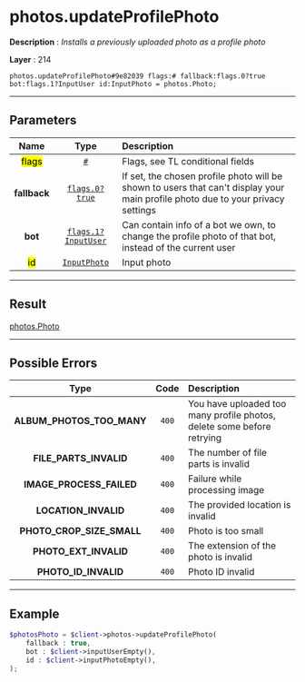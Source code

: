 # photos.updateProfilePhoto

**Description** : *Installs a previously uploaded photo as a profile photo*

**Layer** : 214

```tl
photos.updateProfilePhoto#9e82039 flags:# fallback:flags.0?true bot:flags.1?InputUser id:InputPhoto = photos.Photo;
```

---

## Parameters

| Name | Type | Description |
| :---: | :---: | :--- |
| <mark>flags</mark> | [`#`](type/#) | Flags, see TL conditional fields |
| **fallback** | [`flags.0?true`](type/true) | If set, the chosen profile photo will be shown to users that can't display your main profile photo due to your privacy settings |
| **bot** | [`flags.1?InputUser`](type/InputUser) | Can contain info of a bot we own, to change the profile photo of that bot, instead of the current user |
| <mark>id</mark> | [`InputPhoto`](type/InputPhoto) | Input photo |

---

## Result

[photos.Photo](type/photos.Photo)

---

## Possible Errors

| Type | Code | Description |
| :---: | :---: | :--- |
| **ALBUM_PHOTOS_TOO_MANY** | `400` | You have uploaded too many profile photos, delete some before retrying |
| **FILE_PARTS_INVALID** | `400` | The number of file parts is invalid |
| **IMAGE_PROCESS_FAILED** | `400` | Failure while processing image |
| **LOCATION_INVALID** | `400` | The provided location is invalid |
| **PHOTO_CROP_SIZE_SMALL** | `400` | Photo is too small |
| **PHOTO_EXT_INVALID** | `400` | The extension of the photo is invalid |
| **PHOTO_ID_INVALID** | `400` | Photo ID invalid |

---

## Example

```php
$photosPhoto = $client->photos->updateProfilePhoto(
	fallback : true,
	bot : $client->inputUserEmpty(),
	id : $client->inputPhotoEmpty(),
);
```